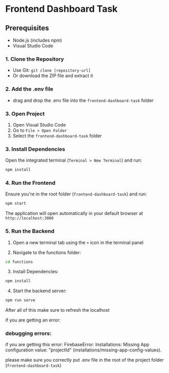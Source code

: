 # Frontend Dashboard Task

## Prerequisites
- Node.js (includes npm)
- Visual Studio Code

### 1. Clone the Repository
- Use Git: `git clone [repository-url]`
- Or download the ZIP file and extract it

### 2. Add the .env file
- drag and drop the .env file into the `frontend-dashboard-task` folder

### 3. Open Project
1. Open Visual Studio Code
2. Go to `File > Open Folder`
3. Select the `frontend-dashboard-task` folder

### 3. Install Dependencies
Open the integrated terminal (`Terminal > New Terminal`) and run:
```bash
npm install
```

### 4. Run the Frontend
Ensure you're in the root folder (`frontend-dashboard-task`) and run:
```bash
npm start
```
The application will open automatically in your default browser at `http://localhost:3000`


### 5. Run the Backend
1. Open a new terminal tab using the `+` icon in the terminal panel

2. Navigate to the functions folder:
```bash
cd functions
```

3.  Install Dependencies:
```bash
npm install
```

4. Start the backend server:
```bash
npm run serve
```

After all of this make sure to refresh the localhost

if you are getting an error:

### debugging errors:
if you are getting this error:
FirebaseError: Installations: Missing App configuration value: "projectId" (installations/missing-app-config-values).

please make sure you correctly put .env file in the root of the project folder (`frontend-dashboard-task`)
